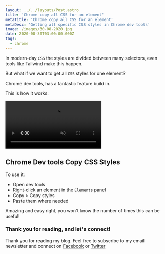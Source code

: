 ```yaml
---
layout: ../../layouts/Post.astro
title: 'Chrome copy all CSS for an element'
metaTitle: 'Chrome copy all CSS for an element'
metaDesc: 'Getting all specific CSS styles in Chrome dev tools'
image: /images/30-08-2020.jpg
date: 2020-08-30T03:00:00.000Z
tags:
  - chrome
---
```


In modern-day `CSS` the styles are divided between many selectors, even tools like Tailwind make this happen.

But what if we want to get all `CSS` styles for one element?

Chrome dev tools, has a fantastic feature build in.

This is how it works:

<video autoplay loop muted playsinline>
  <source src="https://res.cloudinary.com/daily-dev-tips/video/upload/q_auto/copy-styles_ctgu5l.webm" type="video/webm" />
  <source src="https://res.cloudinary.com/daily-dev-tips/video/upload/q_auto/copy-styles_squuvy.mp4" type="video/mp4" />
</video>

## Chrome Dev tools Copy CSS Styles

To use it:

- Open dev tools
- Right-click an element in the `Elements` panel
- Copy > Copy styles
- Paste them where needed

Amazing and easy right, you won't know the number of times this can be useful!

### Thank you for reading, and let's connect!

Thank you for reading my blog. Feel free to subscribe to my email newsletter and connect on [Facebook](https://www.facebook.com/DailyDevTipsBlog) or [Twitter](https://twitter.com/DailyDevTips1)
